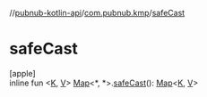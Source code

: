 //[pubnub-kotlin-api](../../index.md)/[com.pubnub.kmp](index.md)/[safeCast](safe-cast.md)

# safeCast

[apple]\
inline fun &lt;[K](safe-cast.md), [V](safe-cast.md)&gt; [Map](https://kotlinlang.org/api/latest/jvm/stdlib/kotlin.collections/-map/index.html)&lt;*, *&gt;.[safeCast](safe-cast.md)(): [Map](https://kotlinlang.org/api/latest/jvm/stdlib/kotlin.collections/-map/index.html)&lt;[K](safe-cast.md), [V](safe-cast.md)&gt;
